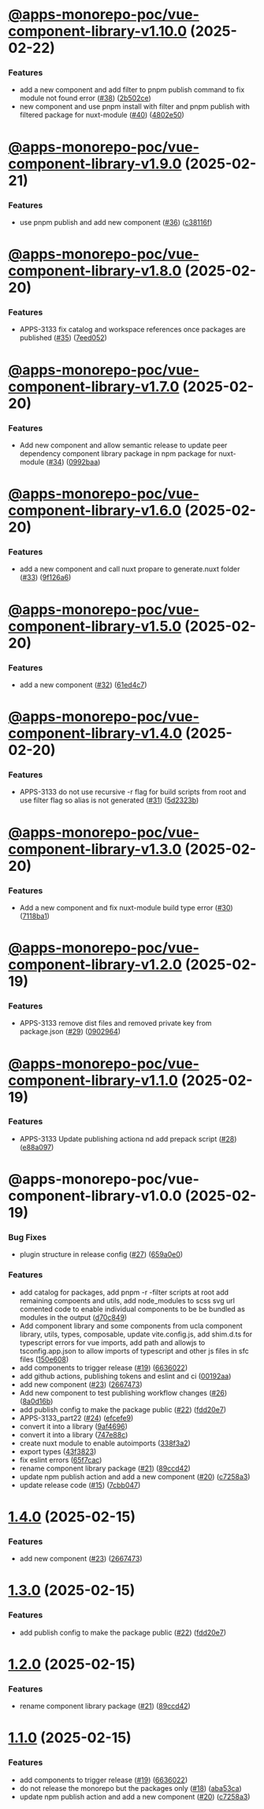 # [@apps-monorepo-poc/vue-component-library-v1.10.0](https://github.com/UCLALibrary/apps-monorepo-poc/compare/@apps-monorepo-poc/vue-component-library-v1.9.0...@apps-monorepo-poc/vue-component-library-v1.10.0) (2025-02-22)


### Features

* add a new component and add filter to pnpm publish command to fix module not found error ([#38](https://github.com/UCLALibrary/apps-monorepo-poc/issues/38)) ([2b502ce](https://github.com/UCLALibrary/apps-monorepo-poc/commit/2b502cef03007d0efd1b2f13626489ca4dbafa7e))
* new component and use pnpm install with filter and pnpm publish with filtered package for nuxt-module ([#40](https://github.com/UCLALibrary/apps-monorepo-poc/issues/40)) ([4802e50](https://github.com/UCLALibrary/apps-monorepo-poc/commit/4802e50a8a2fa1e6bbc3cb7aee74d776105ba72c))

# [@apps-monorepo-poc/vue-component-library-v1.9.0](https://github.com/UCLALibrary/apps-monorepo-poc/compare/@apps-monorepo-poc/vue-component-library-v1.8.0...@apps-monorepo-poc/vue-component-library-v1.9.0) (2025-02-21)


### Features

* use pnpm publish and add new component ([#36](https://github.com/UCLALibrary/apps-monorepo-poc/issues/36)) ([c38116f](https://github.com/UCLALibrary/apps-monorepo-poc/commit/c38116f68e162f8b5bf444d80b448811c487b30e))

# [@apps-monorepo-poc/vue-component-library-v1.8.0](https://github.com/UCLALibrary/apps-monorepo-poc/compare/@apps-monorepo-poc/vue-component-library-v1.7.0...@apps-monorepo-poc/vue-component-library-v1.8.0) (2025-02-20)


### Features

* APPS-3133 fix catalog and workspace references once packages are published ([#35](https://github.com/UCLALibrary/apps-monorepo-poc/issues/35)) ([7eed052](https://github.com/UCLALibrary/apps-monorepo-poc/commit/7eed05225b3d6e58fd8bcde3a3162e2e9d53a583))

# [@apps-monorepo-poc/vue-component-library-v1.7.0](https://github.com/UCLALibrary/apps-monorepo-poc/compare/@apps-monorepo-poc/vue-component-library-v1.6.0...@apps-monorepo-poc/vue-component-library-v1.7.0) (2025-02-20)


### Features

* Add new component and allow semantic release to update peer dependency component library package in npm package for nuxt-module ([#34](https://github.com/UCLALibrary/apps-monorepo-poc/issues/34)) ([0992baa](https://github.com/UCLALibrary/apps-monorepo-poc/commit/0992baad60f8253bd0482cdf258882155248dc11))

# [@apps-monorepo-poc/vue-component-library-v1.6.0](https://github.com/UCLALibrary/apps-monorepo-poc/compare/@apps-monorepo-poc/vue-component-library-v1.5.0...@apps-monorepo-poc/vue-component-library-v1.6.0) (2025-02-20)


### Features

* add a new component and call nuxt propare to generate.nuxt folder ([#33](https://github.com/UCLALibrary/apps-monorepo-poc/issues/33)) ([9f126a6](https://github.com/UCLALibrary/apps-monorepo-poc/commit/9f126a6a58cab5b654b5c922194567ca55f44d67))

# [@apps-monorepo-poc/vue-component-library-v1.5.0](https://github.com/UCLALibrary/apps-monorepo-poc/compare/@apps-monorepo-poc/vue-component-library-v1.4.0...@apps-monorepo-poc/vue-component-library-v1.5.0) (2025-02-20)


### Features

* add a new component ([#32](https://github.com/UCLALibrary/apps-monorepo-poc/issues/32)) ([61ed4c7](https://github.com/UCLALibrary/apps-monorepo-poc/commit/61ed4c768c7b4d9075bb21c3e26b97c2fb325f3d))

# [@apps-monorepo-poc/vue-component-library-v1.4.0](https://github.com/UCLALibrary/apps-monorepo-poc/compare/@apps-monorepo-poc/vue-component-library-v1.3.0...@apps-monorepo-poc/vue-component-library-v1.4.0) (2025-02-20)


### Features

* APPS-3133 do not use recursive -r flag for build scripts from root and use filter flag so alias is not generated ([#31](https://github.com/UCLALibrary/apps-monorepo-poc/issues/31)) ([5d2323b](https://github.com/UCLALibrary/apps-monorepo-poc/commit/5d2323b193e336a8be9ebd282a0ad51683121f30))

# [@apps-monorepo-poc/vue-component-library-v1.3.0](https://github.com/UCLALibrary/apps-monorepo-poc/compare/@apps-monorepo-poc/vue-component-library-v1.2.0...@apps-monorepo-poc/vue-component-library-v1.3.0) (2025-02-20)


### Features

* Add a new component and fix nuxt-module build type error ([#30](https://github.com/UCLALibrary/apps-monorepo-poc/issues/30)) ([7118ba1](https://github.com/UCLALibrary/apps-monorepo-poc/commit/7118ba1e4f4382a3ba9b8bad82f74ef42996c4b1))

# [@apps-monorepo-poc/vue-component-library-v1.2.0](https://github.com/UCLALibrary/apps-monorepo-poc/compare/@apps-monorepo-poc/vue-component-library-v1.1.0...@apps-monorepo-poc/vue-component-library-v1.2.0) (2025-02-19)


### Features

* APPS-3133 remove dist files and removed private key from package.json ([#29](https://github.com/UCLALibrary/apps-monorepo-poc/issues/29)) ([0902964](https://github.com/UCLALibrary/apps-monorepo-poc/commit/0902964862d38fb08c47c3814c7b3a4959668ac9))

# [@apps-monorepo-poc/vue-component-library-v1.1.0](https://github.com/UCLALibrary/apps-monorepo-poc/compare/@apps-monorepo-poc/vue-component-library-v1.0.0...@apps-monorepo-poc/vue-component-library-v1.1.0) (2025-02-19)


### Features

* APPS-3133 Update publishing actiona nd add prepack script ([#28](https://github.com/UCLALibrary/apps-monorepo-poc/issues/28)) ([e88a097](https://github.com/UCLALibrary/apps-monorepo-poc/commit/e88a09790e7a237c42b1fb4c00040939ff7ace27))

# @apps-monorepo-poc/vue-component-library-v1.0.0 (2025-02-19)


### Bug Fixes

* plugin structure in release config ([#27](https://github.com/UCLALibrary/apps-monorepo-poc/issues/27)) ([659a0e0](https://github.com/UCLALibrary/apps-monorepo-poc/commit/659a0e0712708e38cbdff6957cd0f9b77f6d7859))


### Features

* add catalog for packages, add pnpm -r -filter scripts at root add remaining compoents and utils, add node_modules to scss svg url comented code to enable individual components to be be bundled as modules in the output ([d70c849](https://github.com/UCLALibrary/apps-monorepo-poc/commit/d70c8490bf9e99c2bdde8c127854b8ab2e9a45fa))
* Add component library and some components from ucla component library, utils, types, composable, update vite.config.js, add shim.d.ts for typescript errors for vue imports, add path and allowjs to tsconfig.app.json to allow imports of typescript and other js files in sfc files ([150e608](https://github.com/UCLALibrary/apps-monorepo-poc/commit/150e608e6feba8f1999d970238bf759f7f960244))
* add components to trigger release ([#19](https://github.com/UCLALibrary/apps-monorepo-poc/issues/19)) ([6636022](https://github.com/UCLALibrary/apps-monorepo-poc/commit/6636022b9558b28e35f65a6dd984207008da2187))
* add github actions, publishing tokens and eslint and ci ([00192aa](https://github.com/UCLALibrary/apps-monorepo-poc/commit/00192aae80e50a02e60a29ea68d9c1ae43603a46))
* add new component ([#23](https://github.com/UCLALibrary/apps-monorepo-poc/issues/23)) ([2667473](https://github.com/UCLALibrary/apps-monorepo-poc/commit/26674734b2a2010023c10b12f5816af7a73969f6))
* Add new component to test publishing workflow changes ([#26](https://github.com/UCLALibrary/apps-monorepo-poc/issues/26)) ([8a0d16b](https://github.com/UCLALibrary/apps-monorepo-poc/commit/8a0d16b8b4e1c38d51b1ff43747cb103f9c490eb))
* add publish config to make the package public ([#22](https://github.com/UCLALibrary/apps-monorepo-poc/issues/22)) ([fdd20e7](https://github.com/UCLALibrary/apps-monorepo-poc/commit/fdd20e78f07034c9856d2f7ea090a9dbad08f19d))
* APPS-3133_part22 ([#24](https://github.com/UCLALibrary/apps-monorepo-poc/issues/24)) ([efcefe9](https://github.com/UCLALibrary/apps-monorepo-poc/commit/efcefe97b1a3a4c9c02ed49ed1c018559c0321d3))
* convert it into a library ([9af4696](https://github.com/UCLALibrary/apps-monorepo-poc/commit/9af469670d17e111d763d89df28ff8a8a71fc68b))
* convert it into a library ([747e88c](https://github.com/UCLALibrary/apps-monorepo-poc/commit/747e88c70a9b2d1a31ce684450b39111eb5621c2))
* create nuxt module to enable autoimports ([338f3a2](https://github.com/UCLALibrary/apps-monorepo-poc/commit/338f3a2093612d2a645e11989f7485603863efcb))
* export types ([43f3823](https://github.com/UCLALibrary/apps-monorepo-poc/commit/43f3823f5a4ff41f25aa4e9db91d112b5b1a1ac2))
* fix eslint errors ([65f7cac](https://github.com/UCLALibrary/apps-monorepo-poc/commit/65f7cac350a1474ca950e2f82a81ba8244e27dd2))
* rename component library package ([#21](https://github.com/UCLALibrary/apps-monorepo-poc/issues/21)) ([89ccd42](https://github.com/UCLALibrary/apps-monorepo-poc/commit/89ccd425889743eab9c2573d645d0e44e376b338))
* update npm publish action and add a new component ([#20](https://github.com/UCLALibrary/apps-monorepo-poc/issues/20)) ([c7258a3](https://github.com/UCLALibrary/apps-monorepo-poc/commit/c7258a3dbc927db1eed21114b8e621e96fbfe339))
* update release code ([#15](https://github.com/UCLALibrary/apps-monorepo-poc/issues/15)) ([7cbb047](https://github.com/UCLALibrary/apps-monorepo-poc/commit/7cbb04776d6e55d0d49bf5646c3402e821767e12))

# [1.4.0](https://github.com/UCLALibrary/apps-monorepo-poc/compare/v1.3.0...v1.4.0) (2025-02-15)


### Features

* add new component ([#23](https://github.com/UCLALibrary/apps-monorepo-poc/issues/23)) ([2667473](https://github.com/UCLALibrary/apps-monorepo-poc/commit/26674734b2a2010023c10b12f5816af7a73969f6))

# [1.3.0](https://github.com/UCLALibrary/apps-monorepo-poc/compare/v1.2.0...v1.3.0) (2025-02-15)


### Features

* add publish config to make the package public ([#22](https://github.com/UCLALibrary/apps-monorepo-poc/issues/22)) ([fdd20e7](https://github.com/UCLALibrary/apps-monorepo-poc/commit/fdd20e78f07034c9856d2f7ea090a9dbad08f19d))

# [1.2.0](https://github.com/UCLALibrary/apps-monorepo-poc/compare/v1.1.0...v1.2.0) (2025-02-15)


### Features

* rename component library package ([#21](https://github.com/UCLALibrary/apps-monorepo-poc/issues/21)) ([89ccd42](https://github.com/UCLALibrary/apps-monorepo-poc/commit/89ccd425889743eab9c2573d645d0e44e376b338))

# [1.1.0](https://github.com/UCLALibrary/apps-monorepo-poc/compare/v1.0.0...v1.1.0) (2025-02-15)


### Features

* add components to trigger release ([#19](https://github.com/UCLALibrary/apps-monorepo-poc/issues/19)) ([6636022](https://github.com/UCLALibrary/apps-monorepo-poc/commit/6636022b9558b28e35f65a6dd984207008da2187))
* do not release the monorepo but the packages only ([#18](https://github.com/UCLALibrary/apps-monorepo-poc/issues/18)) ([aba53ca](https://github.com/UCLALibrary/apps-monorepo-poc/commit/aba53ca02df1621d5bfb784faf40b3d8d03fc50e))
* update npm publish action and add a new component ([#20](https://github.com/UCLALibrary/apps-monorepo-poc/issues/20)) ([c7258a3](https://github.com/UCLALibrary/apps-monorepo-poc/commit/c7258a3dbc927db1eed21114b8e621e96fbfe339))
